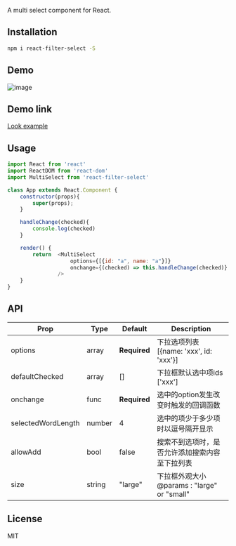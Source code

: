 A multi select component for React.

## Installation

```bash
npm i react-filter-select -S
```

## Demo

![image](https://github.com/lusteng/react-filter-select/blob/master/images/react-mul-select.gif)
 
## Demo link 
[Look example](http://www.liubaitong.com/reactmulselect/index.html)


## Usage

```javascript
import React from 'react'
import ReactDOM from 'react-dom'
import MultiSelect from 'react-filter-select' 

class App extends React.Component {
    constructor(props){
        super(props);
    }

    handleChange(checked){
        console.log(checked)  
    }

    render() { 
        return  <MultiSelect
                    options={[{id: "a", name: "a"}]}  
                    onchange={(checked) => this.handleChange(checked)}
                /> 
    }
} 

```

## API

| Prop | Type | Default | Description |
| --- | --- | --- | --- |  
| options | array | **Required** | 下拉选项列表 [{name: 'xxx', id: 'xxx'}] |
| defaultChecked | array | [] | 下拉框默认选中项ids ['xxx'] |
| onchange | func | **Required** | 选中的option发生改变时触发的回调函数 |
| selectedWordLength | number | 4 | 选中的项少于多少项时以逗号隔开显示 |   
| allowAdd | bool |  false | 搜索不到选项时，是否允许添加搜索内容至下拉列表 |
| size | string |  "large" | 下拉框外观大小 @params : "large" or "small"  |   

 

## License

MIT
